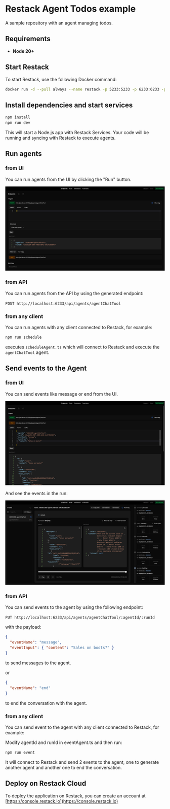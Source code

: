 # Restack Agent Todos example

A sample repository with an agent managing todos.

## Requirements

- **Node 20+**

## Start Restack

To start Restack, use the following Docker command:

```bash
docker run -d --pull always --name restack -p 5233:5233 -p 6233:6233 -p 7233:7233 ghcr.io/restackio/restack:main
```

## Install dependencies and start services

```bash
npm install
npm run dev
```

This will start a Node.js app with Restack Services.
Your code will be running and syncing with Restack to execute agents.

## Run agents

### from UI

You can run agents from the UI by clicking the "Run" button.

![Run agents from UI](./chat_post.png)

### from API

You can run agents from the API by using the generated endpoint:

`POST http://localhost:6233/api/agents/agentChatTool`

### from any client

You can run agents with any client connected to Restack, for example:

```bash
npm run schedule
```

executes `scheduleAgent.ts` which will connect to Restack and execute the `agentChatTool` agent.

## Send events to the Agent

### from UI

You can send events like message or end from the UI.

![Send events from UI](./chat_put.png)

And see the events in the run:

![See events in UI](./chat_run.png)

### from API

You can send events to the agent by using the following endpoint:

`PUT http://localhost:6233/api/agents/agentChatTool/:agentId/:runId`

with the payload:

```json
{
  "eventName": "message",
  "eventInput": { "content": "Sales on boots?" }
}
```

to send messages to the agent.

or

```json
{
  "eventName": "end"
}
```

to end the conversation with the agent.

### from any client

You can send event to the agent with any client connected to Restack, for example:

Modify agentId and runId in eventAgent.ts and then run:

```bash
npm run event
```

It will connect to Restack and send 2 events to the agent, one to generate another agent and another one to end the conversation.

## Deploy on Restack Cloud

To deploy the application on Restack, you can create an account at [https://console.restack.io](https://console.restack.io)

